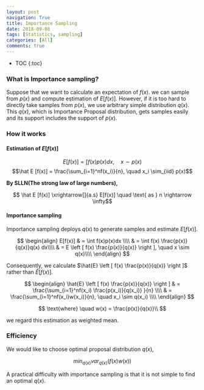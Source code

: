 ```yaml
---
layout: post
navigation: True
title: Importance Sampling
date: 2018-09-08
tags: [Statistics, sampling]
categories: [All]
comments: true
---
```


* TOC
{:toc}
### What is Importance sampling?

  Suppose that we want to calculate an expectation of $f(x)$. we can sample from $p(x)$ and compute estimation of $E[f(x)]$.
  However, if it is too hard to directly take samples from $p(x)$, we use arbitrary simple distribution $q(x)$. This $q(x)$, which is Importance Proposal distribution, gets samples easily and its support includes the support of $p(x).$



### How it works



#### Estimation of $E[f(x)]$

$$E[f(x)] = 	\int f(x)p(x)dx, \quad x \sim p(x) $$
$$\hat E [f(x)] = \frac{\sum_{i=1}^nf(x_i)}{n}, \quad x_i \sim_{iid} p(x)$$



**By SLLN(The strong law of large numbers),**

$$ \hat E [f(x)]  \xrightarrow[]{a.s} E[f(x)] \quad \text{ as } n \rightarrow \infty$$





#### Importance sampling

Importance sampling deploys $q(x)$ to generate samples and estimate $E[f(x)]$.





$$
\begin{align}
E[f(x)] & = \int f(x)p(x)dx  \\\\
& = \int f(x) \frac{p(x)}{q(x)}q(x) dx\\\\
& = E \left [ f(x) \frac{p(x)}{q(x)} \right ], \quad x \sim q(x)\\\\
\end{align}
$$



Consequently, we calculate $\hat{E} \left [ f(x) \frac{p(x)}{q(x)} \right ]$ rather than $\hat{E} [ f(x)].$



$$
\begin{align}
\hat{E} \left [ f(x) \frac{p(x)}{q(x)} \right ]  & =  \frac{\sum_{i=1}^nf(x_i) \frac{p(x_i)}{q(x_i)} }{n} \\\\
& = \frac{\sum_{i=1}^nf(x_i)w(x_i)}{n}, \quad x_i \sim q(x_i) \\\\
\end{align}
$$

$$
\text{where} \quad w(x) = \frac{p(x)}{q(x)}\\
$$





we regard this estimation as weighted mean.



### Efficiency

We would like to choose optimal proposal distribution $q(x)$,

$$ min_{q(x)} var_{q(x)}(f(x)w(x))$$

A practical difficulty with importance sampling is that it is not simple to find an optimal $q(x)$.
